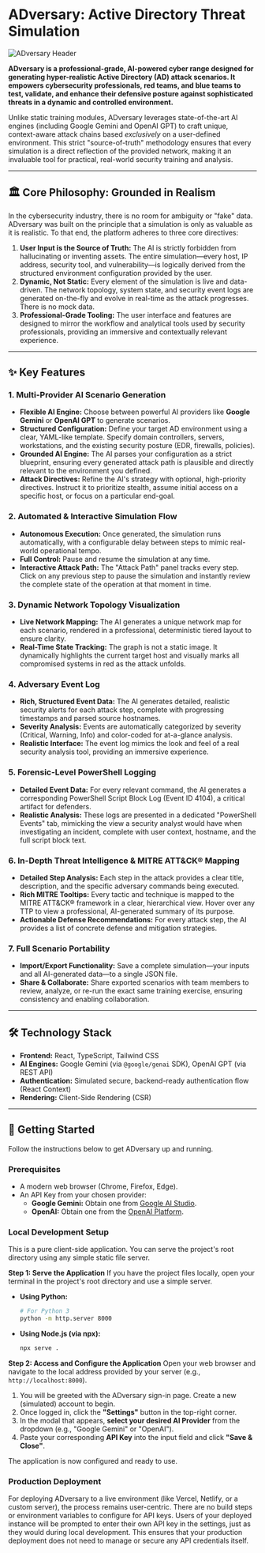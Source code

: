 # ADversary: Active Directory Threat Simulation

![ADversary Header](https://i.imgur.com/your-header-image.png) <!-- Placeholder: Replace with an actual screenshot of the app header -->

**ADversary is a professional-grade, AI-powered cyber range designed for generating hyper-realistic Active Directory (AD) attack scenarios. It empowers cybersecurity professionals, red teams, and blue teams to test, validate, and enhance their defensive posture against sophisticated threats in a dynamic and controlled environment.**

Unlike static training modules, ADversary leverages state-of-the-art AI engines (including Google Gemini and OpenAI GPT) to craft unique, context-aware attack chains based *exclusively* on a user-defined environment. This strict "source-of-truth" methodology ensures that every simulation is a direct reflection of the provided network, making it an invaluable tool for practical, real-world security training and analysis.

---

## 🏛️ Core Philosophy: Grounded in Realism

In the cybersecurity industry, there is no room for ambiguity or "fake" data. ADversary was built on the principle that a simulation is only as valuable as it is realistic. To that end, the platform adheres to three core directives:

1.  **User Input is the Source of Truth:** The AI is strictly forbidden from hallucinating or inventing assets. The entire simulation—every host, IP address, security tool, and vulnerability—is logically derived from the structured environment configuration provided by the user.
2.  **Dynamic, Not Static:** Every element of the simulation is live and data-driven. The network topology, system state, and security event logs are generated on-the-fly and evolve in real-time as the attack progresses. There is no mock data.
3.  **Professional-Grade Tooling:** The user interface and features are designed to mirror the workflow and analytical tools used by security professionals, providing an immersive and contextually relevant experience.

---

## ✨ Key Features

### 1. Multi-Provider AI Scenario Generation
- **Flexible AI Engine:** Choose between powerful AI providers like **Google Gemini** or **OpenAI GPT** to generate scenarios.
- **Structured Configuration:** Define your target AD environment using a clear, YAML-like template. Specify domain controllers, servers, workstations, and the existing security posture (EDR, firewalls, policies).
- **Grounded AI Engine:** The AI parses your configuration as a strict blueprint, ensuring every generated attack path is plausible and directly relevant to the environment you defined.
- **Attack Directives:** Refine the AI's strategy with optional, high-priority directives. Instruct it to prioritize stealth, assume initial access on a specific host, or focus on a particular end-goal.

### 2. Automated & Interactive Simulation Flow
- **Autonomous Execution:** Once generated, the simulation runs automatically, with a configurable delay between steps to mimic real-world operational tempo.
- **Full Control:** Pause and resume the simulation at any time.
- **Interactive Attack Path:** The "Attack Path" panel tracks every step. Click on any previous step to pause the simulation and instantly review the complete state of the operation at that moment in time.

### 3. Dynamic Network Topology Visualization
- **Live Network Mapping:** The AI generates a unique network map for each scenario, rendered in a professional, deterministic tiered layout to ensure clarity.
- **Real-Time State Tracking:** The graph is not a static image. It dynamically highlights the current target host and visually marks all compromised systems in red as the attack unfolds.

### 4. Adversary Event Log
- **Rich, Structured Event Data:** The AI generates detailed, realistic security alerts for each attack step, complete with progressing timestamps and parsed source hostnames.
- **Severity Analysis:** Events are automatically categorized by severity (Critical, Warning, Info) and color-coded for at-a-glance analysis.
- **Realistic Interface:** The event log mimics the look and feel of a real security analysis tool, providing an immersive experience.

### 5. Forensic-Level PowerShell Logging
- **Detailed Event Data:** For every relevant command, the AI generates a corresponding PowerShell Script Block Log (Event ID 4104), a critical artifact for defenders.
- **Realistic Analysis:** These logs are presented in a dedicated "PowerShell Events" tab, mimicking the view a security analyst would have when investigating an incident, complete with user context, hostname, and the full script block text.

### 6. In-Depth Threat Intelligence & MITRE ATT&CK® Mapping
- **Detailed Step Analysis:** Each step in the attack provides a clear title, description, and the specific adversary commands being executed.
- **Rich MITRE Tooltips:** Every tactic and technique is mapped to the MITRE ATT&CK® framework in a clear, hierarchical view. Hover over any TTP to view a professional, AI-generated summary of its purpose.
- **Actionable Defense Recommendations:** For every attack step, the AI provides a list of concrete defense and mitigation strategies.

### 7. Full Scenario Portability
- **Import/Export Functionality:** Save a complete simulation—your inputs and all AI-generated data—to a single JSON file.
- **Share & Collaborate:** Share exported scenarios with team members to review, analyze, or re-run the exact same training exercise, ensuring consistency and enabling collaboration.

---

## 🛠️ Technology Stack

-   **Frontend:** React, TypeScript, Tailwind CSS
-   **AI Engines:** Google Gemini (via `@google/genai` SDK), OpenAI GPT (via REST API)
-   **Authentication:** Simulated secure, backend-ready authentication flow (React Context)
-   **Rendering:** Client-Side Rendering (CSR)

---

## 🚀 Getting Started

Follow the instructions below to get ADversary up and running.

### Prerequisites
-   A modern web browser (Chrome, Firefox, Edge).
-   An API Key from your chosen provider:
    -   **Google Gemini:** Obtain one from [Google AI Studio](https://aistudio.google.com/app/apikey).
    -   **OpenAI:** Obtain one from the [OpenAI Platform](https://platform.openai.com/api-keys).

### Local Development Setup

This is a pure client-side application. You can serve the project's root directory using any simple static file server.

**Step 1: Serve the Application**
If you have the project files locally, open your terminal in the project's root directory and use a simple server.

-   **Using Python:**
    ```bash
    # For Python 3
    python -m http.server 8000
    ```
-   **Using Node.js (via npx):**
    ```bash
    npx serve .
    ```

**Step 2: Access and Configure the Application**
Open your web browser and navigate to the local address provided by your server (e.g., `http://localhost:8000`).

1.  You will be greeted with the ADversary sign-in page. Create a new (simulated) account to begin.
2.  Once logged in, click the **"Settings"** button in the top-right corner.
3.  In the modal that appears, **select your desired AI Provider** from the dropdown (e.g., "Google Gemini" or "OpenAI").
4.  Paste your corresponding **API Key** into the input field and click **"Save & Close"**.

The application is now configured and ready to use.

### Production Deployment

For deploying ADversary to a live environment (like Vercel, Netlify, or a custom server), the process remains user-centric. There are no build steps or environment variables to configure for API keys. Users of your deployed instance will be prompted to enter their own API key in the settings, just as they would during local development. This ensures that your production deployment does not need to manage or secure any API credentials itself.